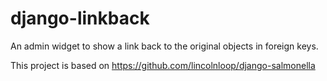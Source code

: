 django-linkback
===============

An admin widget to show a link back to the original objects in foreign keys.

This project is based on https://github.com/lincolnloop/django-salmonella
